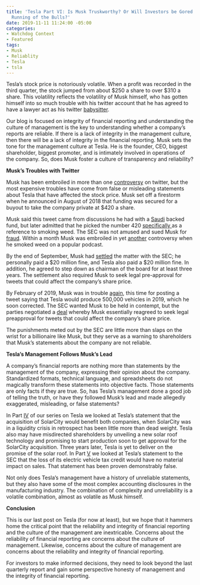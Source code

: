 ```yaml
---
title: 'Tesla Part VI: Is Musk Truskworthy? Or Will Investors be Gored in the Latest
  Running of the Bulls?'
date: 2019-11-11 11:24:00 -05:00
categories:
- Watchdog Context
- Featured
tags:
- Musk
- Reliablity
- Tesla
- tsla
---
```


Tesla’s stock price is notoriously volatile.  When a profit was recorded in the third quarter, the stock jumped from about $250 a share to over $310 a share.  This volatility reflects the volatility of Musk himself, who has gotten himself into so much trouble with his twitter account that he has agreed to have a lawyer act as his twitter [babysitter](https://www.wired.com/story/tesla-ceo-elon-musk-stricter-twitter-babysitter/).

Our blog is focused on integrity of financial reporting and understanding the culture of management is the key to understanding whether a company’s reports are reliable.  If there is a lack of integrity in the management culture, then there will be a lack of integrity in the financial reporting.  Musk sets the tone for the management culture at Tesla.  He is the founder, CEO, biggest shareholder, biggest promoter, and is intimately involved in operations of the company.  So, does Musk foster a culture of transparency and reliability?

**Musk’s Troubles with Twitter**

Musk has been embroiled in more than one [controversy](https://www.bbc.com/news/world-us-canada-48238576) on twitter, but the most expensive troubles have come from false or misleading statements about Tesla that have affected the stock price.    Musk set off a firestorm when he announced in August of 2018 that funding was secured for a buyout to take the company private at $420 a share.

Musk said this tweet came from discussions he had with a [Saudi](https://techcrunch.com/2018/08/13/elon-musk-confirms-his-bid-to-take-tesla-private-backed-by-saudi-arabias-sovereign-wealth-fund/) backed fund, but later admitted that he picked the number 420 [specifically ](https://www.businessinsider.com/sec-says-elon-musks-420-price-point-was-a-weed-reference-2018-9)as a reference to smoking weed.  The SEC was not amused and sued Musk for [fraud](https://www.forbes.com/sites/dantedisparte/2018/09/29/elon-musk-versus-the-sec-when-a-tweet-costs-40-million/#4a4c7ed61556). Within a month Musk was embroiled in yet [another](https://www.bloomberg.com/news/articles/2018-09-07/tesla-chief-accounting-officer-leaves-citing-level-of-scrutiny) controversy when he smoked weed on a popular podcast.

By the end of September, Musk had [settled](https://www.marketwatch.com/story/elon-musk-settlement-with-sec-costs-him-tesla-chairmanship-and-20-million-fine-2018-09-29) the matter with the SEC; he personally paid a $20 million fine, and Tesla also paid a $20 million fine.  In addition, he agreed to step down as chairman of the board for at least three years.  The settlement also required Musk to seek legal pre-approval for tweets that could affect the company’s share price.

By February of 2019, Musk was in trouble [again](https://techcrunch.com/2019/04/26/elon-musk-sec-agree-to-guidelines-on-twitter-use/), this time for posting a tweet saying that Tesla would produce 500,000 vehicles in 2019, which he soon corrected.  The SEC wanted Musk to be held in contempt, but the parties negotiated a [deal](https://www.wired.com/story/tesla-ceo-elon-musk-stricter-twitter-babysitter/) whereby Musk essentially reagreed to seek legal preapproval for tweets that could affect the company’s share price.

The punishments meted out by the SEC are little more than slaps on the wrist for a billionaire like Musk, but they serve as a warning to shareholders that Musk’s statements about the company are not reliable.

**Tesla’s Management Follows Musk’s Lead**

A company’s financial reports are nothing more than statements by the management of the company, expressing their opinion about the company.  Standardized formats, technical language, and spreadsheets do not magically transform these statements into objective facts.  Those statements are only facts if they are true.  So, has Tesla’s management done a good job of telling the truth, or have they followed Musk’s lead and made allegedly exaggerated, misleading, or false statements?

In Part [IV](https://blog.cwdresearch.com/posts/tesla-part-iv-solarcity-the-zombie-that-musk-cant-get-away-from/) of our series on Tesla we looked at Tesla’s statement that the acquisition of SolarCity would benefit both companies, when SolarCity was in a liquidity crisis in retrospect has been little more than dead weight.   Tesla also may have misdirected shareholders by unveiling a new solar roof technology and promising to start production soon to get approval for the SolarCity acquisition.  Three years later, Tesla is yet to deliver on the promise of the solar roof.  In Part [V](https://blog.cwdresearch.com/posts/tesla-part-v-is-teslas-financial-reporting-reliable/) we looked at Tesla’s statement to the SEC that the loss of its electric vehicle tax credit would have no material impact on sales.  That statement has been proven demonstrably false.

Not only does Tesla’s management have a history of unreliable statements, but they also have some of the most complex accounting disclosures in the manufacturing industry.  The combination of complexity and unreliability is a volatile combination, almost as volatile as Musk himself.

**Conclusion**

This is our last post on Tesla (for now at least), but we hope that it hammers home the critical point that the reliability and integrity of financial reporting and the culture of the management are inextricable.  Concerns about the reliability of financial reporting are concerns about the culture of management.  Likewise, concerns about the culture of management are concerns about the reliability and integrity of financial reporting.

For investors to make informed decisions, they need to look beyond the last quarterly report and gain some perspective honesty of management and the integrity of financial reporting.